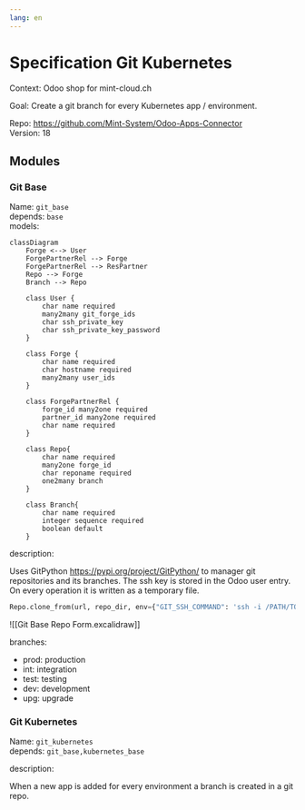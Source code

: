 ```yaml
---
lang: en
---
```

# Specification Git Kubernetes

Context: Odoo shop for mint-cloud.ch

Goal: Create a git branch for every Kubernetes app / environment.

Repo: <https://github.com/Mint-System/Odoo-Apps-Connector>\
Version: 18

## Modules

### Git Base

Name: `git_base`\
depends: `base`\
models:

```mermaid
classDiagram
    Forge <--> User
	ForgePartnerRel --> Forge
	ForgePartnerRel --> ResPartner
	Repo --> Forge
	Branch --> Repo
	
    class User {
		char name required
		many2many git_forge_ids
		char ssh_private_key
		char ssh_private_key_password
    }

	class Forge {
		char name required
		char hostname required
		many2many user_ids
	}

	class ForgePartnerRel {
		forge_id many2one required
		partner_id many2one required
		char name required
	}

    class Repo{
		char name required
		many2one forge_id
		char reponame required
		one2many branch
    }

    class Branch{
		char name required
		integer sequence required
		boolean default
    }
```

description:

Uses GitPython <https://pypi.org/project/GitPython/> to manager git repositories and its branches. The ssh key is stored in the Odoo user entry. On every operation it is written as a temporary file.

```python
Repo.clone_from(url, repo_dir, env={"GIT_SSH_COMMAND": 'ssh -i /PATH/TO/KEY'})
```

![[Git Base Repo Form.excalidraw]]

branches:
- prod: production
- int: integration
- test: testing
- dev: development
- upg: upgrade

### Git Kubernetes

Name: `git_kubernetes`\
depends: `git_base,kubernetes_base`

description:

When a new app is added for every environment a branch is created in a git repo.
